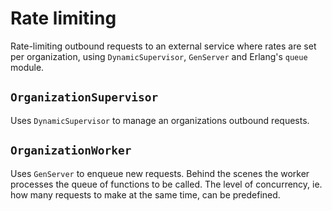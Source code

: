 # Rate limiting

Rate-limiting outbound requests to an external service where rates are set per organization, using `DynamicSupervisor`, `GenServer` and Erlang's `queue` module.

## `OrganizationSupervisor`

Uses `DynamicSupervisor` to manage an organizations outbound requests.

## `OrganizationWorker`

Uses `GenServer` to enqueue new requests. Behind the scenes the worker processes the queue of functions to be called. The level of concurrency, ie. how many requests to make at the same time, can be predefined.
